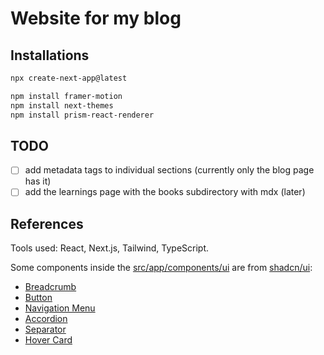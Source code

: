 # Website for my blog

## Installations

```bash
npx create-next-app@latest
```

```bash
npm install framer-motion
npm install next-themes
npm install prism-react-renderer
```

## TODO

- [ ] add metadata tags to individual sections (currently only the blog page has it)
- [ ] add the learnings page with the books subdirectory with mdx (later)

## References

Tools used: React, Next.js, Tailwind, TypeScript.

Some components inside the [src/app/components/ui](src/app/styles/components/ui) are from [shadcn/ui](https://ui.shadcn.com/docs/):

- [Breadcrumb](https://ui.shadcn.com/docs/components/breadcrumb)
- [Button](https://ui.shadcn.com/docs/components/button)
- [Navigation Menu](https://ui.shadcn.com/docs/components/navigation-menu)
- [Accordion](https://ui.shadcn.com/docs/components/accordion)
- [Separator](https://ui.shadcn.com/docs/components/separator)
- [Hover Card](https://ui.shadcn.com/docs/components/hover-card)
